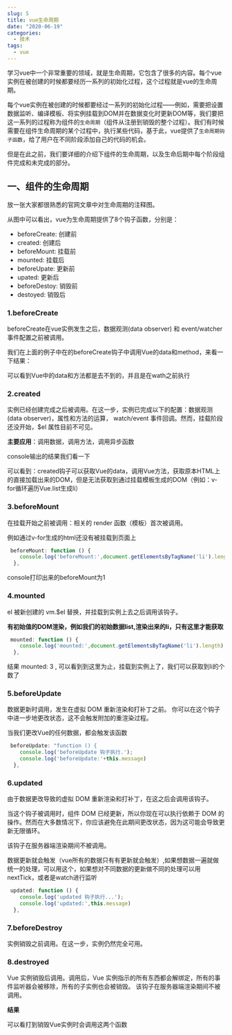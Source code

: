 ```yaml
---
slug: 5
title: vue生命周期
date: "2020-06-19"
categories: 
  - 技术
tags: 
  - vue
---
```





学习vue中一个非常重要的领域，就是生命周期，它包含了很多的内容。每个vue实例在被创建的时候都要经历一系列的初始化过程，这个过程就是vue的生命周期。

每个vue实例在被创建的时候都要经过一系列的初始化过程——例如，需要把设置数据监听、编译模板、将实例挂载到DOM并在数据变化时更新DOM等，我们要把这一系列的过程称为组件的`生命周期`（组件从注册到销毁的整个过程）。我们有时候需要在组件生命周期的某个过程中，执行某些代码，基于此，vue提供了`生命周期钩子函数`，给了用户在不同阶段添加自己的代码的机会。

但是在此之前，我们要详细的介绍下组件的生命周期，以及生命后期中每个阶段组件完成和未完成的部分。

## 一、组件的生命周期

放一张大家都很熟悉的官网文章中对生命周期的注释图。

从图中可以看出，vue为生命周期提供了8个钩子函数，分别是：

* beforeCreate: 创建前
* created: 创建后
* beforeMount: 挂载前
* mounted: 挂载后
* beforeUpate: 更新前
* upated: 更新后
* beforeDestoy: 销毁前
* destoyed: 销毁后

### 1.beforeCreate

beforeCreate在vue实例发生之后，数据观测(data observer) 和 event/watcher 事件配置之前被调用。

我们在上面的例子中在的beforeCreate钩子中调用Vue的data和method，来看一下结果：

可以看到Vue中的data和方法都是去不到的，并且是在wath之前执行

### 2.created

实例已经创建完成之后被调用。在这一步，实例已完成以下的配置：数据观测(data observer)，属性和方法的运算， watch/event 事件回调。然而，挂载阶段还没开始，$el 属性目前不可见。

**主要应用**：调用数据，调用方法，调用异步函数

console输出的结果我们看一下

可以看到：created钩子可以获取Vue的data，调用Vue方法，获取原本HTML上的直接加载出来的DOM，但是无法获取到通过挂载模板生成的DOM（例如：v-for循环遍历Vue.list生成li）

### 3.beforeMount

在挂载开始之前被调用：相关的 render 函数（模板）首次被调用。

例如通过v-for生成的html还没有被挂载到页面上

````js javascript
 beforeMount: function () {
    console.log('beforeMount:',document.getElementsByTagName('li').length);
  },
````

console打印出来的beforeMount为1

### 4.mounted

el 被新创建的 vm.$el 替换，并挂载到实例上去之后调用该钩子。

**有初始值的DOM渲染，例如我们的初始数据list,渲染出来的li，只有这里才能获取**

````js javascript
 mounted: function () {
    console.log('mounted:',document.getElementsByTagName('li').length);
  },
````

结果 mounted: 3 , 可以看到到这里为止，挂载到实例上了，我们可以获取到li的个数了

### 5.beforeUpdate

数据更新时调用，发生在虚拟 DOM 重新渲染和打补丁之前。 你可以在这个钩子中进一步地更改状态，这不会触发附加的重渲染过程。

当我们更改Vue的任何数据，都会触发该函数

````js javascript
 beforeUpdate: "function () {
    console.log('beforeUpdate 钩子执行.');
    console.log('beforeUpdate:'+this.message)
  },
````

### 6.updated

由于数据更改导致的虚拟 DOM 重新渲染和打补丁，在这之后会调用该钩子。

当这个钩子被调用时，组件 DOM 已经更新，所以你现在可以执行依赖于 DOM 的操作。然而在大多数情况下，你应该避免在此期间更改状态，因为这可能会导致更新无限循环。

该钩子在服务器端渲染期间不被调用。

数据更新就会触发（vue所有的数据只有有更新就会触发）,如果想数据一遍就做统一的处理，可以用这个，如果想对不同数据的更新做不同的处理可以用nextTick，或者是watch进行监听
````js javascript
 updated: function () {
    console.log('updated 钩子执行...');
    console.log('updated:',this.message)
  },
````

### 7.beforeDestroy

实例销毁之前调用。在这一步，实例仍然完全可用。

### 8.destroyed

Vue 实例销毁后调用。调用后，Vue 实例指示的所有东西都会解绑定，所有的事件监听器会被移除，所有的子实例也会被销毁。 该钩子在服务器端渲染期间不被调用。

**结果**

可以看打到销毁Vue实例时会调用这两个函数


